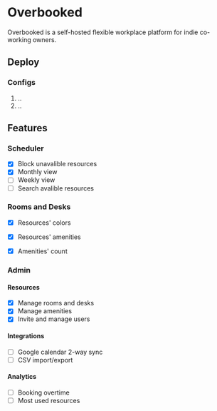 # Overbooked

Overbooked is a self-hosted flexible workplace platform for indie co-working owners.

## Deploy

### Configs

1. ..
2. ..

## Features

### Scheduler

- [x] Block unavalible resources
- [x] Monthly view
- [ ] Weekly view
- [ ] Search avalible resources

### Rooms and Desks

- [x] Resources' colors
- [x] Resources' amenities
- [x] Amenities' count


### Admin

#### Resources

- [x] Manage rooms and desks
- [x] Manage amenities
- [x] Invite and manage users

#### Integrations

- [ ] Google calendar 2-way sync
- [ ] CSV import/export

#### Analytics

- [ ] Booking overtime
- [ ] Most used resources
